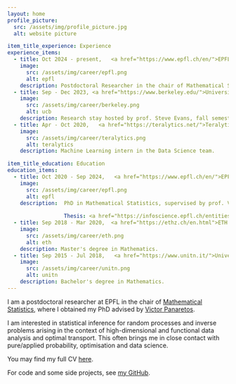 ```yaml
---
layout: home
profile_picture:
  src: /assets/img/profile_picture.jpg
  alt: website picture

item_title_experience: Experience
experience_items:
  - title: Oct 2024 - present,   <a href="https://www.epfl.ch/en/">EPFL (Lausanne, CH)</a> 
    image:
      src: /assets/img/career/epfl.png
      alt: epfl
    description: Postdoctoral Researcher in the chair of Mathematical Statistics. 
  - title: Sep - Dec 2023, <a href="https://www.berkeley.edu/">University of California Berkeley (US)</a> 
    image:
      src: /assets/img/career/berkeley.png
      alt: ucb
    description: Research stay hosted by prof. Steve Evans, fall semester.
  - title: Apr - Oct 2020,   <a href="https://teralytics.net/">Teralytics AG (Zürich, CH)</a> 
    image:
      src: /assets/img/career/teralytics.png
      alt: teralytics
    description: Machine Learning intern in the Data Science team.

item_title_education: Education
education_items:
  - title: Oct 2020 - Sep 2024,   <a href="https://www.epfl.ch/en/">EPFL (Lausanne, CH)</a> 
    image:
      src: /assets/img/career/epfl.png
      alt: epfl
    description:  PhD in Mathematical Statistics, supervised by prof. Victor Panaretos.
    
                  Thesis: <a href="https://infoscience.epfl.ch/entities/publication/aa75f4d2-9826-49b3-9815-0774c09ee3c8">Statistics for Covariance Operators: Transport, Flows, and Diffusions"</a> 
  - title: Sep 2018 - Mar 2020,  <a href="https://ethz.ch/en.html">ETH (Zürich, CH)</a> 
    image:
      src: /assets/img/career/eth.png
      alt: eth
    description: Master's degree in Mathematics.
  - title: Sep 2015 - Jul 2018,   <a href="https://www.unitn.it/">Università degli Studi di Trento (IT)</a> 
    image:
      src: /assets/img/career/unitn.png
      alt: unitn
    description: Bachelor's degree in Mathematics.
---
```


<p>
  I am a postdoctoral researcher at EPFL in the chair of <a href="https://www.epfl.ch/labs/smat/">Mathematical Statistics</a>, where I obtained my PhD advised by <a href="https://people.epfl.ch/victor.panaretos">Victor Panaretos</a>.
</p>

<p>
I am interested in statistical inference for random processes and inverse problems arising in the context of high-dimensional and functional data analysis and optimal transport. 
This often brings me in close contact with pure/applied probability, optimisation and data science.
</p>

<p>
You may find my full CV <a href="https://drive.google.com/file/d/1vbVCkMAPJfbvSXM5313bEKA4nZNGG7ME/view?usp=sharing">here</a>.
</p>

<p>
For code and some side projects, see <a href="https://github.com/leonardoVsantoro">my GitHub</a>.
</p>

